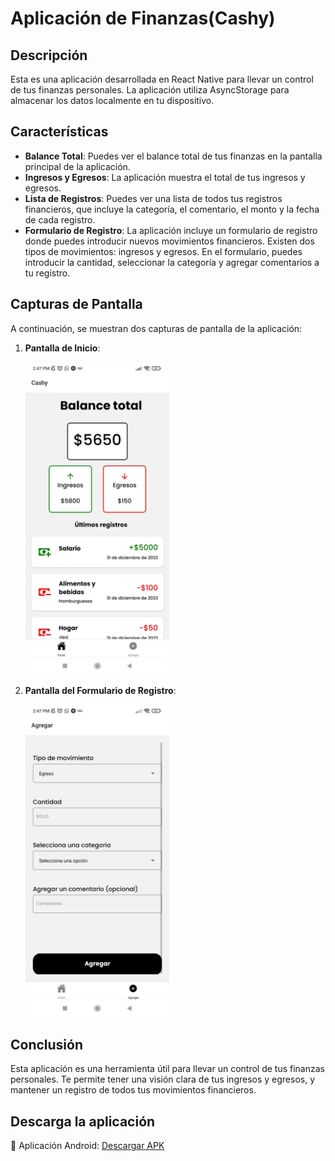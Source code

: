 # Aplicación de Finanzas(Cashy)

## Descripción

Esta es una aplicación desarrollada en React Native para llevar un control de tus finanzas personales. La aplicación utiliza AsyncStorage para almacenar los datos localmente en tu dispositivo.

## Características

- **Balance Total**: Puedes ver el balance total de tus finanzas en la pantalla principal de la aplicación.
- **Ingresos y Egresos**: La aplicación muestra el total de tus ingresos y egresos.
- **Lista de Registros**: Puedes ver una lista de todos tus registros financieros, que incluye la categoría, el comentario, el monto y la fecha de cada registro.
- **Formulario de Registro**: La aplicación incluye un formulario de registro donde puedes introducir nuevos movimientos financieros. Existen dos tipos de movimientos: ingresos y egresos. En el formulario, puedes introducir la cantidad, seleccionar la categoría y agregar comentarios a tu registro.

## Capturas de Pantalla

A continuación, se muestran dos capturas de pantalla de la aplicación:

1. **Pantalla de Inicio**:

   <img src="./assets/AppImageHome.jpeg" alt="Home Screen" height="500">

2. **Pantalla del Formulario de Registro**:

   <img src="./assets/AppImageForm.jpeg" alt="form Screen" height="500">
## Conclusión

Esta aplicación es una herramienta útil para llevar un control de tus finanzas personales. Te permite tener una visión clara de tus ingresos y egresos, y mantener un registro de todos tus movimientos financieros.

## Descarga la aplicación

🤖 Aplicación Android: [Descargar APK](https://expo.dev/artifacts/eas/nt2i7VevfwvtuQeeRvjvGo.apk)




